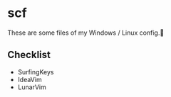 # scf

These are some files of my Windows / Linux config.🍻

## Checklist

- SurfingKeys
- IdeaVim
- LunarVim
